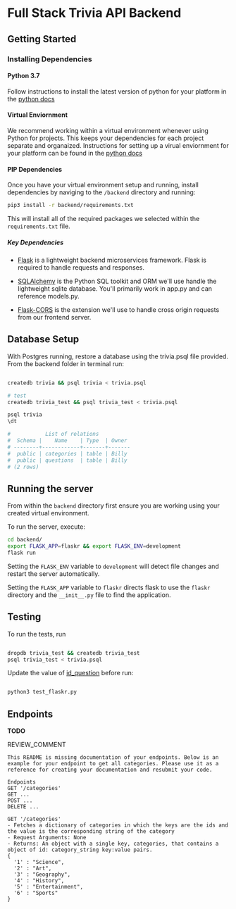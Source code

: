 # Full Stack Trivia API Backend

## Getting Started

### Installing Dependencies

#### Python 3.7

Follow instructions to install the latest version of python for your platform in the [python docs](https://docs.python.org/3/using/unix.html#getting-and-installing-the-latest-version-of-python)

#### Virtual Enviornment

We recommend working within a virtual environment whenever using Python for projects. This keeps your dependencies for each project separate and organaized. Instructions for setting up a virual enviornment for your platform can be found in the [python docs](https://packaging.python.org/guides/installing-using-pip-and-virtual-environments/)

#### PIP Dependencies

Once you have your virtual environment setup and running, install dependencies by naviging to the `/backend` directory and running:

```bash
pip3 install -r backend/requirements.txt
```

This will install all of the required packages we selected within the `requirements.txt` file.

##### Key Dependencies

- [Flask](http://flask.pocoo.org/)  is a lightweight backend microservices framework. Flask is required to handle requests and responses.

- [SQLAlchemy](https://www.sqlalchemy.org/) is the Python SQL toolkit and ORM we'll use handle the lightweight sqlite database. You'll primarily work in app.py and can reference models.py.

- [Flask-CORS](https://flask-cors.readthedocs.io/en/latest/#) is the extension we'll use to handle cross origin requests from our frontend server.

## Database Setup
With Postgres running, restore a database using the trivia.psql file provided.
From the backend folder in terminal run:
```bash

createdb trivia && psql trivia < trivia.psql

# test
createdb trivia_test && psql trivia_test < trivia.psql

psql trivia
\dt

#           List of relations
#  Schema |    Name    | Type  | Owner
# --------+------------+-------+-------
#  public | categories | table | Billy
#  public | questions  | table | Billy
# (2 rows)


```

## Running the server

From within the `backend` directory first ensure you are working using your created virtual environment.

To run the server, execute:

```bash
cd backend/
export FLASK_APP=flaskr && export FLASK_ENV=development
flask run
```

Setting the `FLASK_ENV` variable to `development` will detect file changes and restart the server automatically.

Setting the `FLASK_APP` variable to `flaskr` directs flask to use the `flaskr` directory and the `__init__.py` file to find the application.


## Testing
To run the tests, run
```bash

dropdb trivia_test && createdb trivia_test
psql trivia_test < trivia.psql
```

Update the value of [id_question](https://github.com/Fabio-Ottaviani-Dev/FSWD/blob/f8949f0ce8ca894b5b80421f1ac1727807a66302/projects/02_trivia_api/backend/test_flaskr.py#L208) before run:

```bash

python3 test_flaskr.py

```


## Endpoints
**TODO**

REVIEW_COMMENT
```
This README is missing documentation of your endpoints. Below is an example for your endpoint to get all categories. Please use it as a reference for creating your documentation and resubmit your code.

Endpoints
GET '/categories'
GET ...
POST ...
DELETE ...

GET '/categories'
- Fetches a dictionary of categories in which the keys are the ids and the value is the corresponding string of the category
- Request Arguments: None
- Returns: An object with a single key, categories, that contains a object of id: category_string key:value pairs.
{
  '1' : "Science",
  '2' : "Art",
  '3' : "Geography",
  '4' : "History",
  '5' : "Entertainment",
  '6' : "Sports"
}

```
